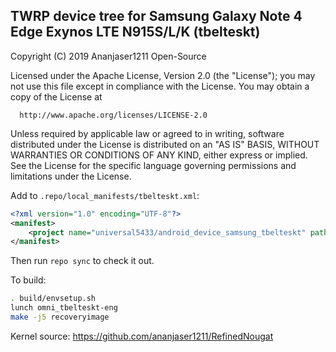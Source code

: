 ## TWRP device tree for Samsung Galaxy Note 4 Edge Exynos LTE N915S/L/K (tbelteskt)

 Copyright (C) 2019 Ananjaser1211 Open-Source

 Licensed under the Apache License, Version 2.0 (the "License");
 you may not use this file except in compliance with the License.
 You may obtain a copy of the License at

      http://www.apache.org/licenses/LICENSE-2.0

 Unless required by applicable law or agreed to in writing, software
 distributed under the License is distributed on an "AS IS" BASIS,
 WITHOUT WARRANTIES OR CONDITIONS OF ANY KIND, either express or implied.
 See the License for the specific language governing permissions and
 limitations under the License.


Add to `.repo/local_manifests/tbelteskt.xml`:

```xml
<?xml version="1.0" encoding="UTF-8"?>
<manifest>
	<project name="universal5433/android_device_samsung_tbelteskt" path="device/samsung/tbelteskt" remote="github" revision="android-7.1" />
</manifest>
```

Then run `repo sync` to check it out.

To build:

```sh
. build/envsetup.sh
lunch omni_tbelteskt-eng
make -j5 recoveryimage
```

Kernel source: https://github.com/ananjaser1211/RefinedNougat

